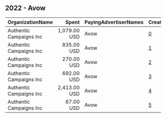 ## 2022 - Avow 
|OrganizationName|Spent|PayingAdvertiserNames|CreativeUrls|Impressions|Genders|AgeBrackets|CountryCodes|BillingAddresses|CandidateBallotInformation|
|:---|---:|:---|:---|---:|:---|:---|:---|:---|:---|
|Authentic Campaigns Inc|1,079.00 USD|Avow|[0](https://www.snap.com/political-ads/asset/78f2d9175f6213e23277df04b8ff7a16bcb65e4a77344fbafdcfa0869d4b9543?mediaType=mp4)|172,445||18-25|united states|"1211 Connecticut Ave,Washington,20036,US"||
|Authentic Campaigns Inc|835.00 USD|Avow|[1](https://www.snap.com/political-ads/asset/2ec21baa8bc1cf74557c446a5bb1246b5eabcf044a7b5cd20adac854a274c8df?mediaType=png)|39,177|FEMALE|18-25|united states|"1211 Connecticut Ave,Washington,20036,US"|Avow|
|Authentic Campaigns Inc|270.00 USD|Avow|[2](https://www.snap.com/political-ads/asset/813857d090e40ff786b48b779eb9f619c6a355b619079936e2c8da6c6f3f09ea?mediaType=mp4)|24,857|FEMALE|18-25|united states|"1211 Connecticut Ave,Washington,20036,US"|Avow|
|Authentic Campaigns Inc|692.00 USD|Avow|[3](https://www.snap.com/political-ads/asset/c247776c3721646d631fb64144fc967e7bd48117decc354dbf0d0692bcf512db?mediaType=mp4)|104,371||18-25|united states|"1211 Connecticut Ave,Washington,20036,US"||
|Authentic Campaigns Inc|2,413.00 USD|Avow|[4](https://www.snap.com/political-ads/asset/813857d090e40ff786b48b779eb9f619c6a355b619079936e2c8da6c6f3f09ea?mediaType=mp4)|110,639|FEMALE|18-25|united states|"1211 Connecticut Ave,Washington,20036,US"|Avow|
|Authentic Campaigns Inc|67.00 USD|Avow|[5](https://www.snap.com/political-ads/asset/2ec21baa8bc1cf74557c446a5bb1246b5eabcf044a7b5cd20adac854a274c8df?mediaType=png)|6,475|FEMALE|18-25|united states|"1211 Connecticut Ave,Washington,20036,US"|Avow|

